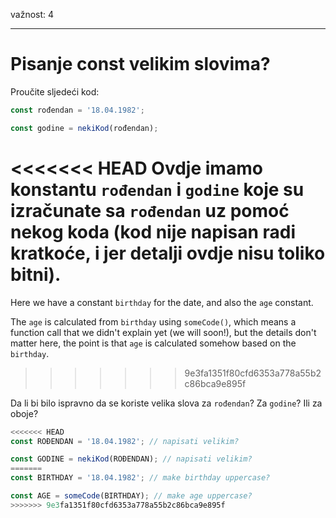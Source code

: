 važnost: 4

---

# Pisanje const velikim slovima?

Proučite sljedeći kod:

```js
const rođendan = '18.04.1982';

const godine = nekiKod(rođendan);
```

<<<<<<< HEAD
Ovdje imamo konstantu `rođendan` i `godine` koje su izračunate sa `rođendan` uz pomoć nekog koda (kod nije napisan radi kratkoće, i jer detalji ovdje nisu toliko bitni).
=======
Here we have a constant `birthday` for the date, and also the `age` constant.

The `age` is calculated from `birthday` using `someCode()`, which means a function call that we didn't explain yet (we will soon!), but the details don't matter here, the point is that `age` is calculated somehow based on the `birthday`.
>>>>>>> 9e3fa1351f80cfd6353a778a55b2c86bca9e895f

Da li bi bilo ispravno da se koriste velika slova za `rođendan`? Za `godine`? Ili za oboje?

```js
<<<<<<< HEAD
const ROĐENDAN = '18.04.1982'; // napisati velikim?

const GODINE = nekiKod(ROĐENDAN); // napisati velikim?
=======
const BIRTHDAY = '18.04.1982'; // make birthday uppercase?

const AGE = someCode(BIRTHDAY); // make age uppercase?
>>>>>>> 9e3fa1351f80cfd6353a778a55b2c86bca9e895f
```
